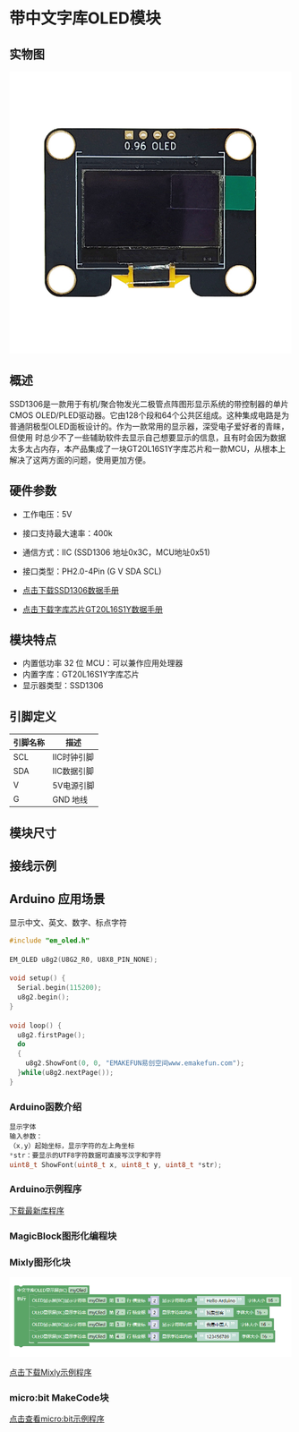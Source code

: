 # 带中文字库OLED模块

## 实物图

![实物图](picture\3a163ad37b03118028591609304835f.jpg)

## 概述

SSD1306是一款用于有机/聚合物发光二极管点阵图形显示系统的带控制器的单片CMOS OLED/PLED驱动器。它由128个段和64个公共区组成。这种集成电路是为普通阴极型OLED面板设计的。作为一款常用的显示器，深受电子爱好者的青睐，但使用 时总少不了一些辅助软件去显示自己想要显示的信息，且有时会因为数据太多太占内存，本产品集成了一块GT20L16S1Y字库芯片和一款MCU，从根本上解决了这两方面的问题，使用更加方便。

## 硬件参数

- 工作电压：5V
- 接口支持最大速率：400k
- 通信方式：IIC (SSD1306 地址0x3C，MCU地址0x51)
- 接口类型：PH2.0-4Pin (G V SDA SCL)

- [点击下载SSD1306数据手册](zh-cn/ph2.0_sensors/displayers/GT20L16S1Y_OLED/SSD1306.pdf ':ignore')

- [点击下载字库芯片GT20L16S1Y数据手册](zh-cn/ph2.0_sensors/displayers/GT20L16S1Y_OLED/GT20L16S1Ydatasheet.pdf ':ignore')

## 模块特点

- 内置低功率 32 位 MCU：可以兼作应用处理器
- 内置字库：GT20L16S1Y字库芯片
- 显示器类型：SSD1306

## 引脚定义

| 引脚名称 | 描述       |
| -------- | ---------- |
| SCL       | IIC时钟引脚 |
| SDA       | IIC数据引脚 |
| V        | 5V电源引脚 |
| G        | GND 地线   |

## 模块尺寸

## 接线示例

## Arduino 应用场景

显示中文、英文、数字、标点字符

```c++
#include "em_oled.h"

EM_OLED u8g2(U8G2_R0, U8X8_PIN_NONE);

void setup() {
  Serial.begin(115200);
  u8g2.begin();
}

void loop() {
  u8g2.firstPage();
  do
  {    
    u8g2.ShowFont(0, 0, "EMAKEFUN易创空间www.emakefun.com");
  }while(u8g2.nextPage());
}
```

### Arduino函数介绍

```c++
显示字体
输入参数：
（x,y）起始坐标，显示字符的左上角坐标 
*str：要显示的UTF8字符数据可直接写汉字和字符
uint8_t ShowFont(uint8_t x, uint8_t y, uint8_t *str);
```

### Arduino示例程序

<a href="zh-cn/ph2.0_sensors/displayers/GT20L16S1Y_OLED/GT20L16S1Y_OLED.zip" download>下载最新库程序</a>

### MagicBlock图形化编程块

### Mixly图形化块

![oled_mixly](picture/oled.png)

<a href="zh-cn/ph2.0_sensors/displayers/GT20L16S1Y_OLED/oled_mixly.zip" download>点击下载Mixly示例程序</a>

### micro:bit MakeCode块

[点击查看micro:bit示例程序](https://makecode.microbit.org/_1xP2br2C10zX)
